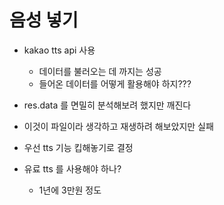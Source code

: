 # 음성 넣기

* kakao tts api 사용
  * 데이터를 불러오는 데 까지는 성공
  * 들어온 데이터를 어떻게 활용해야 하지???



* res.data 를 면밀히 분석해보려 했지만 깨진다
* 이것이 파일이라 생각하고 재생하려 해보았지만 실패



* 우선 tts 기능 킵해놓기로 결정
* 유료 tts 를 사용해야 하나?
  * 1년에 3만원 정도